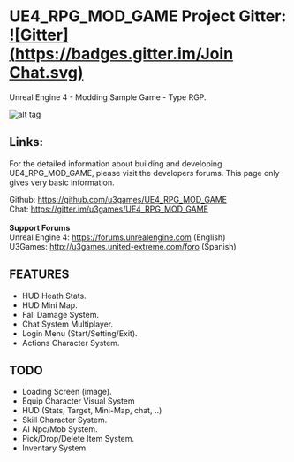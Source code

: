 # UE4_RPG_MOD_GAME Project Gitter: [![Gitter](https://badges.gitter.im/Join Chat.svg)](https://gitter.im/u3games/UE4_RPG_MOD_GAME?utm_source=badge&utm_medium=badge&utm_campaign=pr-badge&utm_content=badge)

Unreal Engine 4 - Modding Sample Game - Type RGP.

![alt tag](http://i.imgur.com/jmXFXis.png)

## Links:

For the detailed information about building and developing UE4_RPG_MOD_GAME, please visit the developers forums. This page only gives very basic information.

Github: https://github.com/u3games/UE4_RPG_MOD_GAME<br>
Chat: https://gitter.im/u3games/UE4_RPG_MOD_GAME<br>
<br>
**Support Forums**<br>
Unreal Engine 4: https://forums.unrealengine.com (English)<br>
U3Games: http://u3games.united-extreme.com/foro (Spanish)<br>

## FEATURES<br>

- HUD Heath Stats.
- HUD Mini Map.
- Fall Damage System.
- Chat System Multiplayer.
- Login Menu (Start/Setting/Exit).
- Actions Character System.

## TODO<br>

- Loading Screen (image).
- Equip Character Visual System
- HUD (Stats, Target, Mini-Map, chat, ..)
- Skill Character System.
- AI Npc/Mob System.
- Pick/Drop/Delete Item System.
- Inventary System.

